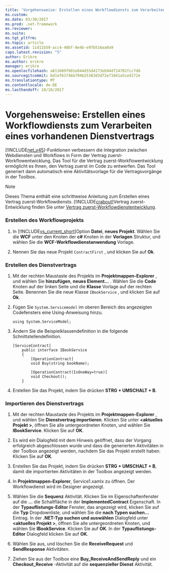 ```yaml
---
title: 'Vorgehensweise: Erstellen eines Workflowdiensts zum Verarbeiten eines vorhandenen Dienstvertrags'
ms.custom: 
ms.date: 03/30/2017
ms.prod: .net-framework
ms.reviewer: 
ms.suite: 
ms.tgt_pltfrm: 
ms.topic: article
ms.assetid: 11d11b59-acc4-48bf-8e4b-e97b516aa0a9
caps.latest.revision: "5"
author: Erikre
ms.author: erikre
manager: erikre
ms.openlocfilehash: a811609f601e844d55d4173eb94df24701fcc7d8
ms.sourcegitcommit: bd1ef61f4bb794b25383d3d72e71041a5ced172e
ms.translationtype: MT
ms.contentlocale: de-DE
ms.lasthandoff: 10/18/2017
---
```

# <a name="how-to-create-a-workflow-service-that-consumes-an-existing-service-contract"></a>Vorgehensweise: Erstellen eines Workflowdiensts zum Verarbeiten eines vorhandenen Dienstvertrags
[!INCLUDE[net_v45](../../../includes/net-v45-md.md)]-Funktionen verbessern die Integration zwischen Webdiensten und Workflows in Form der Vertrag zuerst-Workflowentwicklung. Das Tool für die Vertrag zuerst-Workflowentwicklung ermöglicht es Ihnen, den Vertrag zuerst im Code zu entwerfen. Das Tool generiert dann automatisch eine Aktivitätsvorlage für die Vertragsvorgänge in der Toolbox.  
  
> [!NOTE]
>  Dieses Thema enthält eine schrittweise Anleitung zum Erstellen eines Vertrag zuerst-Workflowdiensts. [!INCLUDE[crabout](../../../includes/crabout-md.md)]Vertrag zuerst-Entwicklung finden Sie unter [Vertrag zuerst-Workflowdienstentwicklung](../../../docs/framework/windows-workflow-foundation/contract-first-workflow-service-development.md).  
  
### <a name="creating-the-workflow-project"></a>Erstellen des Workflowprojekts  
  
1.  In [!INCLUDE[vs_current_short](../../../includes/vs-current-short-md.md)]Option **Datei**, **neues Projekt**. Wählen Sie die **WCF** unter den Knoten der **c#** Knoten in der **Vorlagen** Struktur, und wählen Sie die **WCF-Workflowdienstanwendung** Vorlage.  
  
2.  Nennen Sie das neue Projekt `ContractFirst` , und klicken Sie auf **Ok**.  
  
### <a name="creating-the-service-contract"></a>Erstellen des Dienstvertrags  
  
1.  Mit der rechten Maustaste des Projekts im **Projektmappen-Explorer** , und wählen Sie **hinzufügen**, **neues Element...** . Wählen Sie die **Code** Knoten auf der linken Seite und die **Klasse** Vorlage auf der rechten Seite. Benennen Sie die neue Klasse `IBookService` , und klicken Sie auf **Ok**.  
  
2.  Fügen Sie `System.Servicemodel` im oberen Bereich des angezeigten Codefensters eine Using-Anweisung hinzu.  
  
    ```  
    using System.ServiceModel;  
    ```  
  
3.  Ändern Sie die Beispielklassendefinition in die folgende Schnittstellendefinition.  
  
    ```  
    [ServiceContract]  
        public interface IBookService  
        {  
            [OperationContract]  
            void Buy(string bookName);  
  
            [OperationContract(IsOneWay=true)]  
            void Checkout();  
        }  
    ```  
  
4.  Erstellen Sie das Projekt, indem Sie drücken **STRG + UMSCHALT + B**.  
  
### <a name="importing-the-service-contract"></a>Importieren des Dienstvertrags  
  
1.  Mit der rechten Maustaste des Projekts im **Projektmappen-Explorer** , und wählen Sie **Dienstvertrag importieren**. Klicken Sie unter  **\<aktuelles Projekt >**, öffnen Sie alle untergeordneten Knoten, und wählen Sie **IBookService**. Klicken Sie auf **OK**.  
  
2.  Es wird ein Dialogfeld mit dem Hinweis geöffnet, dass der Vorgang erfolgreich abgeschlossen wurde und dass die generierten Aktivitäten in der Toolbox angezeigt werden, nachdem Sie das Projekt erstellt haben. Klicken Sie auf **OK**.  
  
3.  Erstellen Sie das Projekt, indem Sie drücken **STRG + UMSCHALT + B**, damit die importierten Aktivitäten in der Toolbox angezeigt werden.  
  
4.  In **Projektmappen-Explorer**, Service1.xamlx zu öffnen. Der Workflowdienst wird im Designer angezeigt.  
  
5.  Wählen Sie die **Sequenz** Aktivität. Klicken Sie im Eigenschaftenfenster auf die **...** die Schaltfläche in der **ImplementedContract** Eigenschaft. In der **Typauflistungs-Editor** Fenster, das angezeigt wird, klicken Sie auf die **Typ** Dropdownliste, und wählen Sie die **nach Typen suchen...** Eintrag. In der **.NET-Typ suchen und auswählen** Dialogfeld unter  **\<aktuelles Projekt >**, öffnen Sie alle untergeordneten Knoten, und wählen Sie **IBookService**. Klicken Sie auf **OK**. In der **Typauflistungs-Editor** Dialogfeld klicken Sie auf **OK**.  
  
6.  Wählen Sie aus, und löschen Sie die **ReceiveRequest** und **SendResponse** Aktivitäten.  
  
7.  Ziehen Sie aus der Toolbox eine **Buy_ReceiveAndSendReply** und ein **Checkout_Receive** -Aktivität auf die **sequenzieller Dienst** Aktivität.
